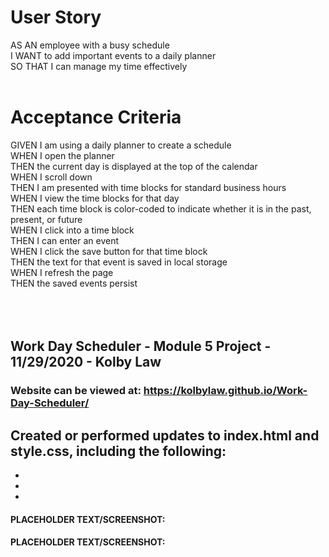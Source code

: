 # User Story
AS AN employee with a busy schedule
<br>I WANT to add important events to a daily planner
<br>SO THAT I can manage my time effectively
<br><br>



# Acceptance Criteria
GIVEN I am using a daily planner to create a schedule
<br>WHEN I open the planner
<br>THEN the current day is displayed at the top of the calendar
<br>WHEN I scroll down
<br>THEN I am presented with time blocks for standard business hours
<br>WHEN I view the time blocks for that day
<br>THEN each time block is color-coded to indicate whether it is in the past, present, or future
<br>WHEN I click into a time block
<br>THEN I can enter an event
<br>WHEN I click the save button for that time block
<br>THEN the text for that event is saved in local storage
<br>WHEN I refresh the page
<br>THEN the saved events persist
<br><br><br><br>



## Work Day Scheduler - Module 5 Project - 11/29/2020 - Kolby Law
### Website can be viewed at: https://kolbylaw.github.io/Work-Day-Scheduler/

Created or performed updates to index.html and style.css, including the following: 
- 
- 
- 
- 

#### PLACEHOLDER TEXT/SCREENSHOT:


#### PLACEHOLDER TEXT/SCREENSHOT:
